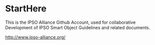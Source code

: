 # StartHere

This is the IPSO Alliance Github Account, used for collaborative Development of IPSO Smart Object Guidelines and related documents.

http://www.ipso-alliance.org/
